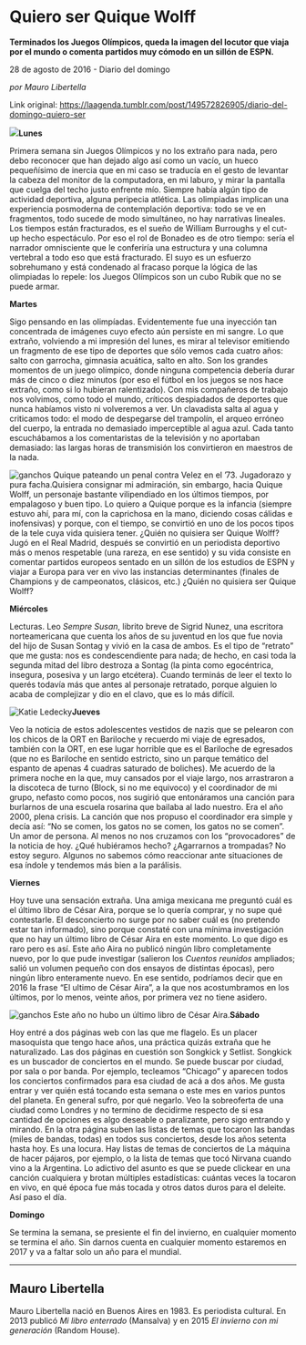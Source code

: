 # Quiero ser Quique Wolff

**Terminados los Juegos Olímpicos, queda la imagen del locutor que viaja por el mundo o comenta partidos muy cómodo en un sillón de ESPN.**

28 de agosto de 2016 - Diario del domingo

_por Mauro Libertella_

Link original: https://laagenda.tumblr.com/post/149572826905/diario-del-domingo-quiero-ser

![](https://64.media.tumblr.com/b8a9e1ae849ee1fdf7d895345e4603ac/tumblr_inline_pjzvpbjaxo1t6q87u_500.jpg)**Lunes**  

Primera semana sin Juegos Olímpicos y no los extraño para nada, pero debo reconocer que han dejado algo así como un vacío, un hueco pequeñísimo de inercia que en mi caso se traducía en el gesto de levantar la cabeza del monitor de la computadora, en mi laburo, y mirar la pantalla que cuelga del techo justo enfrente mío. Siempre había algún tipo de actividad deportiva, alguna peripecia atlética. Las olimpiadas implican una experiencia posmoderna de contemplación deportiva: todo se ve en fragmentos, todo sucede de modo simultáneo, no hay narrativas lineales. Los tiempos están fracturados, es el sueño de William Burroughs y el cut-up hecho espectáculo. Por eso el rol de Bonadeo es de otro tiempo: sería el narrador omnisciente que le conferiría una estructura y una columna vertebral a todo eso que está fracturado. El suyo es un esfuerzo sobrehumano y está condenado al fracaso porque la lógica de las olimpiadas lo repele: los Juegos Olímpicos son un cubo Rubik que no se puede armar.

**Martes**  

Sigo pensando en las olimpíadas. Evidentemente fue una inyección tan concentrada de imágenes cuyo efecto aún persiste en mi sangre. Lo que extraño, volviendo a mi impresión del lunes, es mirar al televisor emitiendo un fragmento de ese tipo de deportes que sólo vemos cada cuatro años: salto con garrocha, gimnasia acuática, salto en alto. Son los grandes momentos de un juego olímpico, donde ninguna competencia debería durar más de cinco o diez minutos (por eso el fútbol en los juegos se nos hace extraño, como si lo hubieran ralentizado). Con mis compañeros de trabajo nos volvimos, como todo el mundo, críticos despiadados de deportes que nunca habíamos visto ni volveremos a ver. Un clavadista salta al agua y criticamos todo: el modo de despegarse del trampolín, el arqueo erróneo del cuerpo, la entrada no demasiado imperceptible al agua azul. Cada tanto escuchábamos a los comentaristas de la televisión y no aportaban demasiado: las largas horas de transmisión los convirtieron en maestros de la nada. 

![ganchos](https://64.media.tumblr.com/9723ab712d2af93e6a1bd9e1560a72dc/tumblr_inline_pjzvpcnL4w1t6q87u_500.jpg) Quique pateando un penal contra Velez en el ’73. Jugadorazo y pura facha.Quisiera consignar mi admiración, sin embargo, hacia Quique Wolff, un personaje bastante vilipendiado en los últimos tiempos, por empalagoso y buen tipo. Lo quiero a Quique porque es la infancia (siempre estuvo ahí, para mí, con la caprichosa en la mano, diciendo cosas cálidas e inofensivas) y porque, con el tiempo, se convirtió en uno de los pocos tipos de la tele cuya vida quisiera tener. ¿Quién no quisiera ser Quique Wolff? Jugó en el Real Madrid, después se convirtió en un periodista deportivo más o menos respetable (una rareza, en ese sentido) y su vida consiste en comentar partidos europeos sentado en un sillón de los estudios de ESPN y viajar a Europa para ver en vivo las instancias determinantes (finales de Champions y de campeonatos, clásicos, etc.) ¿Quién no quisiera ser Quique Wolff?

**Miércoles**  

Lecturas. Leo *Sempre Susan*, librito breve de Sigrid Nunez, una escritora norteamericana que cuenta los años de su juventud en los que fue novia del hijo de Susan Sontag y vivió en la casa de ambos. Es el tipo de “retrato” que me gusta: nos es condescendiente para nada; de hecho, en casi toda la segunda mitad del libro destroza a Sontag (la pinta como egocéntrica, insegura, posesiva y un largo etcétera). Cuando terminás de leer el texto lo querés todavía más que antes al personaje retratado, porque alguien lo acaba de complejizar y dio en el clavo, que es lo más difícil. 

![Katie Ledecky](https://64.media.tumblr.com/9cac9ffc3e94f661f1d4557d2cc11ee7/tumblr_inline_pjzvpcTALZ1t6q87u_250.jpg)**Jueves**  

Veo la noticia de estos adolescentes vestidos de nazis que se pelearon con los chicos de la ORT en Bariloche y recuerdo mi viaje de egresados, también con la ORT, en ese lugar horrible que es el Bariloche de egresados (que no es Bariloche en sentido estricto, sino un parque temático del espanto de apenas 4 cuadras saturado de boliches). Me acuerdo de la primera noche en la que, muy cansados por el viaje largo, nos arrastraron a la discoteca de turno (Block, si no me equivoco) y el coordinador de mi grupo, nefasto como pocos, nos sugirió que entonáramos una canción para burlarnos de una escuela rosarina que bailaba al lado nuestro. Era el año 2000, plena crisis. La canción que nos propuso el coordinador era simple y decía así: “No se comen, los gatos no se comen, los gatos no se comen”. Un amor de persona. Al menos no nos cruzamos con los “provocadores” de la noticia de hoy. ¿Qué hubiéramos hecho? ¿Agarrarnos a trompadas? No estoy seguro. Algunos no sabemos cómo reaccionar ante situaciones de esa índole y tendemos más bien a la parálisis. 

**Viernes**  

Hoy tuve una sensación extraña. Una amiga mexicana me preguntó cuál es el último libro de César Aira, porque se lo quería comprar, y no supe qué contestarle. El desconcierto no surge por no saber cuál es (no pretendo estar tan informado), sino porque constaté con una mínima investigación que no hay un último libro de César Aira en este momento. Lo que digo es raro pero es así. Este año Aira no publicó ningún libro completamente nuevo, por lo que pude investigar (salieron los *Cuentos reunidos* ampliados; salió un volumen pequeño con dos ensayos de distintas épocas), pero ningún libro enteramente nuevo. En ese sentido, podríamos decir que en 2016 la frase “El ultimo de César Aira”, a la que nos acostumbramos en los últimos, por lo menos, veinte años, por primera vez no tiene asidero. 

![ganchos](https://64.media.tumblr.com/80e8c5f2e5e3e34024445dec610a50e8/tumblr_inline_pjzvpdChpK1t6q87u_500.jpg) Este año no hubo un último libro de César Aira.**Sábado**  

Hoy entré a dos páginas web con las que me flagelo. Es un placer masoquista que tengo hace años, una práctica quizás extraña que he naturalizado. Las dos páginas en cuestión son Songkick y Setlist. Songkick es un buscador de conciertos en el mundo. Se puede buscar por ciudad, por sala o por banda. Por ejemplo, tecleamos “Chicago” y aparecen todos los conciertos confirmados para esa ciudad de acá a dos años. Me gusta entrar y ver quién está tocando esta semana o este mes en varios puntos del planeta. En general sufro, por qué negarlo. Veo la sobreoferta de una ciudad como Londres y no termino de decidirme respecto de si esa cantidad de opciones es algo deseable o paralizante, pero sigo entrando y mirando. En la otra página suben las listas de temas que tocaron las bandas (miles de bandas, todas) en todos sus conciertos, desde los años setenta hasta hoy. Es una locura. Hay listas de temas de conciertos de La máquina de hacer pájaros, por ejemplo, o la lista de temas que tocó Nirvana cuando vino a la Argentina. Lo adictivo del asunto es que se puede clickear en una canción cualquiera y brotan múltiples estadísticas: cuántas veces la tocaron en vivo, en qué época fue más tocada y otros datos duros para el deleite. Así paso el día.

**Domingo**  

Se termina la semana, se presiente el fin del invierno, en cualquier momento se termina el año. Sin darnos cuenta en cualquier momento estaremos en 2017 y va a faltar solo un año para el mundial.

  




---

Mauro Libertella
----------------

 Mauro Libertella nació en Buenos Aires en 1983. Es periodista cultural. En 2013 publicó *Mi libro enterrado* (Mansalva) y en 2015 *El invierno con mi generación* (Random House).

